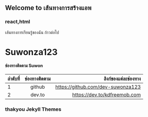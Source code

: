 ## Welcome to เส้นทางการสร้างแอพ 

### react,html

เส้นทางการเรียนรู้ของฉัน ก้าวต่อไป

#  Suwonza123
[Facebook]: https://www.facebook.com/suwonza123
#### ช่องทางติดตาม Suwon

| ลำดับที่ | ช่องทางติดตาม | ลิงก์ของแต่ละช่องทาง |
| :---- | :----: | ----: |
| 1 | github | https://github.com/dev-suwonza123 |
| 2 | dev.to | https://dev.to/kdfreemob.com |
### thakyou Jekyll Themes 
